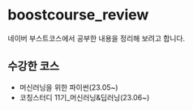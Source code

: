 # boostcourse_review
네이버 부스트코스에서 공부한 내용을 정리해 보려고 합니다.

## 수강한 코스
- 머신러닝을 위한 파이썬(23.05~)
- 코칭스터디 11기_머신러닝&딥러닝(23.06~)
